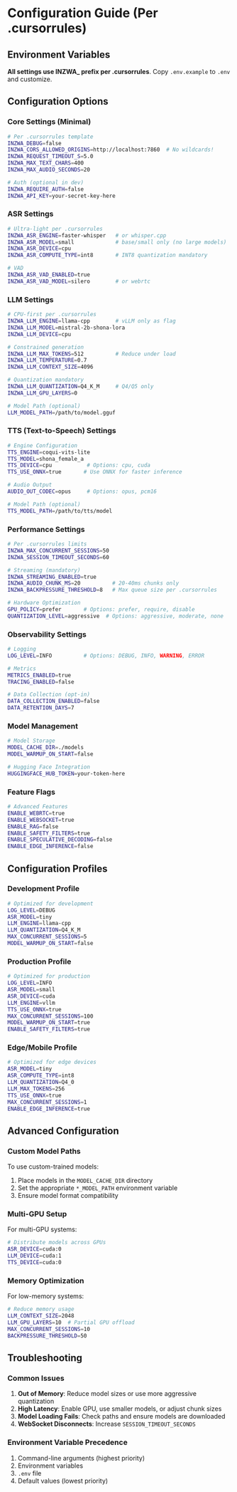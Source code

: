 # Configuration Guide (Per .cursorrules)

## Environment Variables

**All settings use INZWA_ prefix per .cursorrules**. Copy `.env.example` to `.env` and customize.

## Configuration Options

### Core Settings (Minimal)

```bash
# Per .cursorrules template
INZWA_DEBUG=false
INZWA_CORS_ALLOWED_ORIGINS=http://localhost:7860  # No wildcards!
INZWA_REQUEST_TIMEOUT_S=5.0
INZWA_MAX_TEXT_CHARS=400
INZWA_MAX_AUDIO_SECONDS=20

# Auth (optional in dev)
INZWA_REQUIRE_AUTH=false
INZWA_API_KEY=your-secret-key-here
```

### ASR Settings

```bash
# Ultra-light per .cursorrules
INZWA_ASR_ENGINE=faster-whisper   # or whisper.cpp
INZWA_ASR_MODEL=small             # base/small only (no large models)
INZWA_ASR_DEVICE=cpu
INZWA_ASR_COMPUTE_TYPE=int8       # INT8 quantization mandatory

# VAD
INZWA_ASR_VAD_ENABLED=true
INZWA_ASR_VAD_MODEL=silero        # or webrtc
```

### LLM Settings

```bash
# CPU-first per .cursorrules
INZWA_LLM_ENGINE=llama-cpp        # vLLM only as flag
INZWA_LLM_MODEL=mistral-2b-shona-lora
INZWA_LLM_DEVICE=cpu

# Constrained generation
INZWA_LLM_MAX_TOKENS=512          # Reduce under load
INZWA_LLM_TEMPERATURE=0.7
INZWA_LLM_CONTEXT_SIZE=4096

# Quantization mandatory
INZWA_LLM_QUANTIZATION=Q4_K_M     # Q4/Q5 only
INZWA_LLM_GPU_LAYERS=0

# Model Path (optional)
LLM_MODEL_PATH=/path/to/model.gguf
```

### TTS (Text-to-Speech) Settings

```bash
# Engine Configuration
TTS_ENGINE=coqui-vits-lite
TTS_MODEL=shona_female_a
TTS_DEVICE=cpu           # Options: cpu, cuda
TTS_USE_ONNX=true       # Use ONNX for faster inference

# Audio Output
AUDIO_OUT_CODEC=opus     # Options: opus, pcm16

# Model Path (optional)
TTS_MODEL_PATH=/path/to/tts/model
```

### Performance Settings

```bash
# Per .cursorrules limits
INZWA_MAX_CONCURRENT_SESSIONS=50
INZWA_SESSION_TIMEOUT_SECONDS=60

# Streaming (mandatory)
INZWA_STREAMING_ENABLED=true
INZWA_AUDIO_CHUNK_MS=20          # 20-40ms chunks only
INZWA_BACKPRESSURE_THRESHOLD=8   # Max queue size per .cursorrules

# Hardware Optimization
GPU_POLICY=prefer       # Options: prefer, require, disable
QUANTIZATION_LEVEL=aggressive  # Options: aggressive, moderate, none
```

### Observability Settings

```bash
# Logging
LOG_LEVEL=INFO          # Options: DEBUG, INFO, WARNING, ERROR

# Metrics
METRICS_ENABLED=true
TRACING_ENABLED=false

# Data Collection (opt-in)
DATA_COLLECTION_ENABLED=false
DATA_RETENTION_DAYS=7
```

### Model Management

```bash
# Model Storage
MODEL_CACHE_DIR=./models
MODEL_WARMUP_ON_START=false

# Hugging Face Integration
HUGGINGFACE_HUB_TOKEN=your-token-here
```

### Feature Flags

```bash
# Advanced Features
ENABLE_WEBRTC=true
ENABLE_WEBSOCKET=true
ENABLE_RAG=false
ENABLE_SAFETY_FILTERS=true
ENABLE_SPECULATIVE_DECODING=false
ENABLE_EDGE_INFERENCE=false
```

## Configuration Profiles

### Development Profile

```bash
# Optimized for development
LOG_LEVEL=DEBUG
ASR_MODEL=tiny
LLM_ENGINE=llama-cpp
LLM_QUANTIZATION=Q4_K_M
MAX_CONCURRENT_SESSIONS=5
MODEL_WARMUP_ON_START=false
```

### Production Profile

```bash
# Optimized for production
LOG_LEVEL=INFO
ASR_MODEL=small
ASR_DEVICE=cuda
LLM_ENGINE=vllm
TTS_USE_ONNX=true
MAX_CONCURRENT_SESSIONS=100
MODEL_WARMUP_ON_START=true
ENABLE_SAFETY_FILTERS=true
```

### Edge/Mobile Profile

```bash
# Optimized for edge devices
ASR_MODEL=tiny
ASR_COMPUTE_TYPE=int8
LLM_QUANTIZATION=Q4_0
LLM_MAX_TOKENS=256
TTS_USE_ONNX=true
MAX_CONCURRENT_SESSIONS=1
ENABLE_EDGE_INFERENCE=true
```

## Advanced Configuration

### Custom Model Paths

To use custom-trained models:

1. Place models in the `MODEL_CACHE_DIR` directory
2. Set the appropriate `*_MODEL_PATH` environment variable
3. Ensure model format compatibility

### Multi-GPU Setup

For multi-GPU systems:

```bash
# Distribute models across GPUs
ASR_DEVICE=cuda:0
LLM_DEVICE=cuda:1
TTS_DEVICE=cuda:0
```

### Memory Optimization

For low-memory systems:

```bash
# Reduce memory usage
LLM_CONTEXT_SIZE=2048
LLM_GPU_LAYERS=10  # Partial GPU offload
MAX_CONCURRENT_SESSIONS=10
BACKPRESSURE_THRESHOLD=50
```

## Troubleshooting

### Common Issues

1. **Out of Memory**: Reduce model sizes or use more aggressive quantization
2. **High Latency**: Enable GPU, use smaller models, or adjust chunk sizes
3. **Model Loading Fails**: Check paths and ensure models are downloaded
4. **WebSocket Disconnects**: Increase `SESSION_TIMEOUT_SECONDS`

### Environment Variable Precedence

1. Command-line arguments (highest priority)
2. Environment variables
3. `.env` file
4. Default values (lowest priority)
